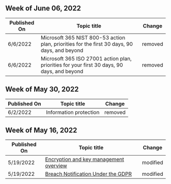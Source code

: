 <!-- This file is generated automatically each week. Changes made to this file will be overwritten.-->



## Week of June 06, 2022


| Published On |Topic title | Change |
|------|------------|--------|
| 6/6/2022 | Microsoft 365 NIST 800-53 action plan, priorities for the first 30 days, 90 days, and beyond | removed |
| 6/6/2022 | Microsoft 365 ISO 27001 action plan, priorities for your first 30 days, 90 days, and beyond | removed |


## Week of May 30, 2022


| Published On |Topic title | Change |
|------|------------|--------|
| 6/2/2022 | Information protection | removed |


## Week of May 16, 2022


| Published On |Topic title | Change |
|------|------------|--------|
| 5/19/2022 | [Encryption and key management overview](/compliance/assurance/assurance-encryption) | modified |
| 5/19/2022 | [Breach Notification Under the GDPR](/compliance/regulatory/gdpr-breach-office365) | modified |

